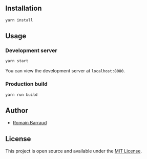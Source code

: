 ## Installation

```bash
yarn install
```

## Usage

### Development server

```bash
yarn start
```

You can view the development server at `localhost:8080`.

### Production build

```bash
yarn run build
```

## Author

- [Romain Barraud](https://www.romainbarraud.fr)

## License

This project is open source and available under the [MIT License](LICENSE).
